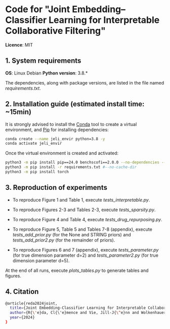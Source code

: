 ﻿# Code for "Joint Embedding–Classifier Learning for Interpretable Collaborative Filtering"

**Licence**: MIT

## 1. System requirements

**OS**: Linux Debian **Python version**: 3.8.*

The dependencies, along with package versions, are listed in the file named *requirements.txt*.

## 2. Installation guide (estimated install time: ~15min)

It is strongly advised to install the [Conda](https://docs.anaconda.com/free/miniconda/miniconda-install/) tool to create a virtual environment, and [Pip](https://pip.pypa.io/en/stable/installation/) for installing dependencies:

```bash
conda create --name jeli_envir python=3.8 -y
conda activate jeli_envir
```

Once the virtual environment is created and activated:

```bash
python3 -m pip install pip==24.0 benchscofi==2.0.0 --no-dependencies --no-cache-dir 
python3 -m pip install -r requirements.txt #--no-cache-dir 
python3 -m pip install torch
```

## 3. Reproduction of experiments

- To reproduce Figure 1 and Table 1, execute *tests_interpretable.py*.

- To reproduce Figures 2-3 and Tables 2-3, execute *tests_sparsity.py*.

- To reproduce Figure 4 and Table 4, execute *tests_drug_repurposing.py*.

- To reproduce Figure 5, Table 5 and Tables 7-8 (appendix), execute *tests_add_prior.py* (for the None and STRING priors) and *tests_add_prior2.py* (for the remainder of priors).

- To reproduce Figures 6 and 7 (appendix), execute *tests_parameter.py* (for true dimension parameter d=2) and *tests_parameter2.py* (for true dimension parameter d=5).

At the end of all runs, execute *plots_tables.py* to generate tables and figures.

## 4. Citation

```bash
@article{reda2024joint,
  title={Joint Embedding-Classifier Learning for Interpretable Collaborative Filtering},
  author={R{\'e}da, Cl{\'e}mence and Vie, Jill-J{\^e}nn and Wolkenhauer, Olaf},
  year={2024}
}
```
